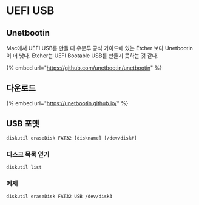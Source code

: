 # UEFI USB

## Unetbootin

Mac에서 UEFI USB를 만들 때 우분투 공식 가이드에 있는 Etcher 보다 Unetbootin 이 더 낫다. Etcher는 UEFI Bootable USB를 만들지 못하는 것 같다.

{% embed url="https://github.com/unetbootin/unetbootin" %}

## 다운로드

{% embed url="https://unetbootin.github.io/" %}

## USB 포멧

```text
diskutil eraseDisk FAT32 [diskname] [/dev/disk#]
```

### 디스크 목록 얻기

```text
diskutil list
```

### 예제

```text
diskutil eraseDisk FAT32 USB /dev/disk3
```

